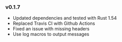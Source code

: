 ### v0.1.7

- Updated dependencies and tested with Rust 1.54
- Replaced Travis CI with Github Actions
- Fixed an issue with missing headers
- Use log macros to output messages
